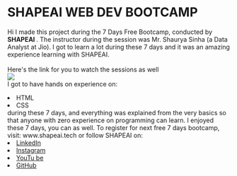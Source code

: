 # SHAPEAI WEB DEV BOOTCAMP
Hi I made this project during the 7 Days Free Bootcamp, conducted by <b> SHAPEAI
</b>.
The instructor during the session was Mr. Shaurya Sinha (a Data Analyst at Jio). I got to
learn a lot during these 7 days and it was an amazing experience learning with SHAPEAI.
<br><br>Here's the link for you to watch the sessions as well<br>
<a href="https://youtu.be/I9rranjk-6E"> <img src="https://www.google.com/imgres?imgurl=https%3A%2F%2Fi.ytimg.com%2Fvi%2FYE1mb7LZ9aI%2Fmaxresdefault_live.jpg&imgrefurl=https%3A%2F%2Fwww.youtube.com%2Fwatch%3Fv%3DYE1mb7LZ9aI&tbnid=3tdu1Iab853EBM&vet=12ahUKEwiDqOODvaDwAhVF43MBHW-4B5QQMygAegUIARCzAQ..i&docid=lyv9ngvuFNh0gM&w=1280&h=720&itg=1&q=shape%20AI%20BASIC%20WEB%20DEV&ved=2ahUKEwiDqOODvaDwAhVF43MBHW-4B5QQMygAegUIARCzAQ"></a>
<br>I got to have hands on experience on:
<li>HTML
<li>CSS
<br>during these 7 days, and everything was explained from the very basics so that
anyone with zero experience on programming can learn.
I enjoyed these 7 days, you can as well. To register for next free 7 days bootcamp, visit:
www.shapeai.tech
or follow SHAPEAI on:
<li><a href=
"https://in.linkedin.com/company/shapeai">LinkedIn</a>
<li><a href=
"https://www.instagram.com/shape.ai/?hl=en">Instagram</a>
<li><a
href=
"https://www.youtube.com/channel/UCTUvDLTW9meuDXWcbmISPdA">YouTu
be</a>
<li><a href=
"https://github.com/shapeai">GitHub</a>
